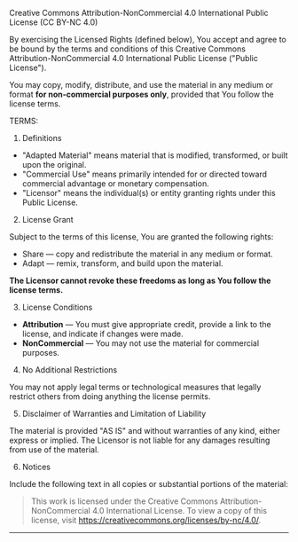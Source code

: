 Creative Commons Attribution-NonCommercial 4.0 International Public License (CC BY-NC 4.0)

By exercising the Licensed Rights (defined below), You accept and agree to be bound by the terms and conditions of this Creative Commons Attribution-NonCommercial 4.0 International Public License ("Public License").

You may copy, modify, distribute, and use the material in any medium or format **for non-commercial purposes only**, provided that You follow the license terms.

TERMS:

1. Definitions

- "Adapted Material" means material that is modified, transformed, or built upon the original.
- "Commercial Use" means primarily intended for or directed toward commercial advantage or monetary compensation.
- "Licensor" means the individual(s) or entity granting rights under this Public License.

2. License Grant

Subject to the terms of this license, You are granted the following rights:

- Share — copy and redistribute the material in any medium or format.
- Adapt — remix, transform, and build upon the material.

**The Licensor cannot revoke these freedoms as long as You follow the license terms.**

3. License Conditions

- **Attribution** — You must give appropriate credit, provide a link to the license, and indicate if changes were made.
- **NonCommercial** — You may not use the material for commercial purposes.

4. No Additional Restrictions

You may not apply legal terms or technological measures that legally restrict others from doing anything the license permits.

5. Disclaimer of Warranties and Limitation of Liability

The material is provided "AS IS" and without warranties of any kind, either express or implied. The Licensor is not liable for any damages resulting from use of the material.

6. Notices

Include the following text in all copies or substantial portions of the material:

> This work is licensed under the Creative Commons Attribution-NonCommercial 4.0 International License.
> To view a copy of this license, visit https://creativecommons.org/licenses/by-nc/4.0/.

---